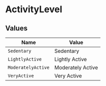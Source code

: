 # ActivityLevel


## Values

| Name               | Value              |
| ------------------ | ------------------ |
| `Sedentary`        | Sedentary          |
| `LightlyActive`    | Lightly Active     |
| `ModeratelyActive` | Moderately Active  |
| `VeryActive`       | Very Active        |
